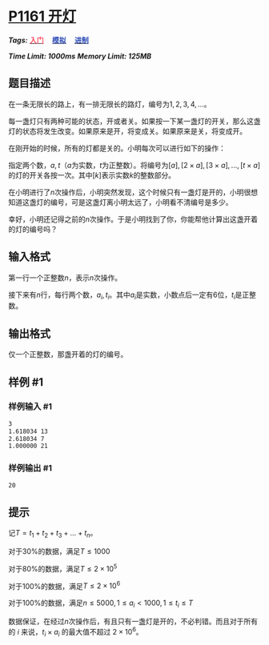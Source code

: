 # [P1161 开灯](https://www.luogu.com.cn/problem/P1161)

***Tags:*** **[<font color=FE4C61>入门</font>](../../../../难度/入门/index.md)$\quad$[<font color=2949B4>模拟</font>](../../../../算法/模拟/index.md)$\quad$[<font color=2949B4>进制</font>](../../../../算法/进制/index.md)**

***Time Limit: 1000ms***
***Memory Limit: 125MB***

## 题目描述

在一条无限长的路上，有一排无限长的路灯，编号为$1,2,3,4,…$。

每一盏灯只有两种可能的状态，开或者关。如果按一下某一盏灯的开关，那么这盏灯的状态将发生改变。如果原来是开，将变成关。如果原来是关，将变成开。

在刚开始的时候，所有的灯都是关的。小明每次可以进行如下的操作：

指定两个数，$a,t$（$a$为实数，$t$为正整数）。将编号为$[a],[2 \times a],[3 \times a],…,[t  \times a]$的灯的开关各按一次。其中$[k]$表示实数$k$的整数部分。

在小明进行了$n$次操作后，小明突然发现，这个时候只有一盏灯是开的，小明很想知道这盏灯的编号，可是这盏灯离小明太远了，小明看不清编号是多少。

幸好，小明还记得之前的$n$次操作。于是小明找到了你，你能帮他计算出这盏开着的灯的编号吗？

## 输入格式

第一行一个正整数$n$，表示$n$次操作。

接下来有$n$行，每行两个数，$a_i,t_i$。其中$a_i$是实数，小数点后一定有$6$位，$t_i$是正整数。

## 输出格式

仅一个正整数，那盏开着的灯的编号。

## 样例 #1

### 样例输入 #1

```txt
3
1.618034 13
2.618034 7
1.000000 21
```

### 样例输出 #1

```txt
20
```

## 提示

记$T=t_1+t_2+t_3+…+t_n$。

对于$30\%$的数据，满足$T \le 1000$

对于$80\%$的数据，满足$T \le 2 \times 10^5$

对于$100\%$的数据，满足$T \le 2 \times 10^6$

对于$100\%$的数据，满足$n \leq 5000,1 \le a_i<1000,1 \le t_i \le T$

数据保证，在经过$n$次操作后，有且只有一盏灯是开的，不必判错。而且对于所有的 $i$ 来说，$t_i\times a_i$ 的最大值不超过 $2 \times 10 ^ 6$。